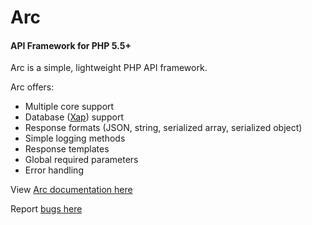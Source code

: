 # Arc
#### API Framework for PHP 5.5+
Arc is a simple, lightweight PHP API framework.

Arc offers:
- Multiple core support
- Database ([Xap](https://github.com/shayanderson/xap)) support
- Response formats (JSON, string, serialized array, serialized object)
- Simple logging methods
- Response templates
- Global required parameters
- Error handling

View [Arc documentation here](https://github.com/shayanderson/arc/wiki)

Report [bugs here](http://www.shayanderson.com/contact)